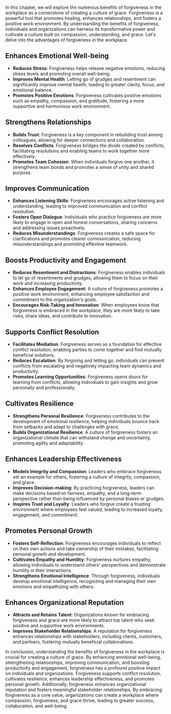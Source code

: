 
In this chapter, we will explore the numerous benefits of forgiveness in the workplace as a cornerstone of creating a culture of grace. Forgiveness is a powerful tool that promotes healing, enhances relationships, and fosters a positive work environment. By understanding the benefits of forgiveness, individuals and organizations can harness its transformative power and cultivate a culture built on compassion, understanding, and grace. Let's delve into the advantages of forgiveness in the workplace.

Enhances Emotional Well-being
-----------------------------

* **Reduces Stress**: Forgiveness helps release negative emotions, reducing stress levels and promoting overall well-being.
* **Improves Mental Health**: Letting go of grudges and resentment can significantly improve mental health, leading to greater clarity, focus, and emotional balance.
* **Promotes Positive Emotions**: Forgiveness cultivates positive emotions such as empathy, compassion, and gratitude, fostering a more supportive and harmonious work environment.

Strengthens Relationships
-------------------------

* **Builds Trust**: Forgiveness is a key component in rebuilding trust among colleagues, allowing for deeper connections and collaboration.
* **Resolves Conflicts**: Forgiveness bridges the divide created by conflicts, facilitating resolutions and enabling teams to work together more effectively.
* **Promotes Team Cohesion**: When individuals forgive one another, it strengthens team bonds and promotes a sense of unity and shared purpose.

Improves Communication
----------------------

* **Enhances Listening Skills**: Forgiveness encourages active listening and understanding, leading to improved communication and conflict resolution.
* **Fosters Open Dialogue**: Individuals who practice forgiveness are more likely to engage in open and honest conversations, sharing concerns and addressing issues proactively.
* **Reduces Misunderstandings**: Forgiveness creates a safe space for clarifications and promotes clearer communication, reducing misunderstandings and promoting effective teamwork.

Boosts Productivity and Engagement
----------------------------------

* **Reduces Resentment and Distractions**: Forgiveness enables individuals to let go of resentments and grudges, allowing them to focus on their work and increasing productivity.
* **Enhances Employee Engagement**: A culture of forgiveness promotes a positive work environment, enhancing employee satisfaction and commitment to the organization's goals.
* **Encourages Risk-Taking and Innovation**: When employees know that forgiveness is embraced in the workplace, they are more likely to take risks, share ideas, and contribute to innovation.

Supports Conflict Resolution
----------------------------

* **Facilitates Mediation**: Forgiveness serves as a foundation for effective conflict resolution, enabling parties to come together and find mutually beneficial solutions.
* **Reduces Escalation**: By forgiving and letting go, individuals can prevent conflicts from escalating and negatively impacting team dynamics and productivity.
* **Promotes Learning Opportunities**: Forgiveness opens doors for learning from conflicts, allowing individuals to gain insights and grow personally and professionally.

Cultivates Resilience
---------------------

* **Strengthens Personal Resilience**: Forgiveness contributes to the development of emotional resilience, helping individuals bounce back from setbacks and adapt to challenges with grace.
* **Builds Organizational Resilience**: A culture of forgiveness fosters an organizational climate that can withstand change and uncertainty, promoting agility and adaptability.

Enhances Leadership Effectiveness
---------------------------------

* **Models Integrity and Compassion**: Leaders who embrace forgiveness set an example for others, fostering a culture of integrity, compassion, and grace.
* **Improves Decision-making**: By practicing forgiveness, leaders can make decisions based on fairness, empathy, and a long-term perspective rather than being influenced by personal biases or grudges.
* **Inspires Trust and Loyalty**: Leaders who forgive create a trusting environment where employees feel valued, leading to increased loyalty, engagement, and commitment.

Promotes Personal Growth
------------------------

* **Fosters Self-Reflection**: Forgiveness encourages individuals to reflect on their own actions and take ownership of their mistakes, facilitating personal growth and development.
* **Cultivates Empathy and Humility**: Forgiveness nurtures empathy, allowing individuals to understand others' perspectives and demonstrate humility in their interactions.
* **Strengthens Emotional Intelligence**: Through forgiveness, individuals develop emotional intelligence, recognizing and managing their own emotions and empathizing with others.

Enhances Organizational Reputation
----------------------------------

* **Attracts and Retains Talent**: Organizations known for embracing forgiveness and grace are more likely to attract top talent who seek positive and supportive work environments.
* **Improves Stakeholder Relationships**: A reputation for forgiveness enhances relationships with stakeholders, including clients, customers, and partners, fostering mutually beneficial collaborations.

In conclusion, understanding the benefits of forgiveness in the workplace is crucial for creating a culture of grace. By enhancing emotional well-being, strengthening relationships, improving communication, and boosting productivity and engagement, forgiveness has a profound positive impact on individuals and organizations. Forgiveness supports conflict resolution, cultivates resilience, enhances leadership effectiveness, and promotes personal growth. Additionally, forgiveness enhances organizational reputation and fosters meaningful stakeholder relationships. By embracing forgiveness as a core value, organizations can create a workplace where compassion, forgiveness, and grace thrive, leading to greater success, collaboration, and well-being.
